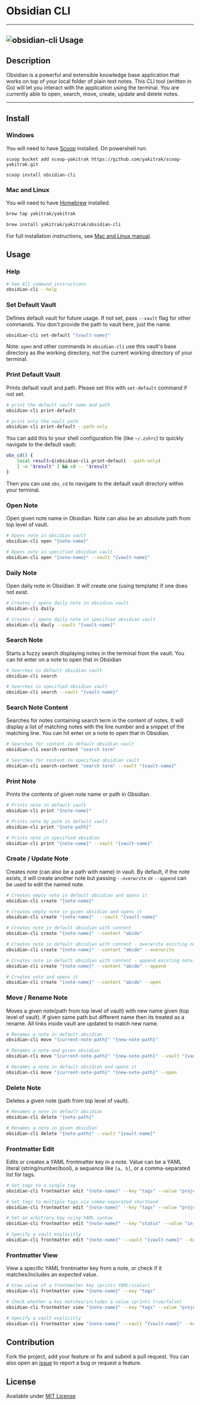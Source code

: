 # Obsidian CLI

---

## ![obsidian-cli Usage](./docs/usage.png)

## Description

Obsidian is a powerful and extensible knowledge base application
that works on top of your local folder of plain text notes. This CLI tool (written in Go) will let you interact with the application using the terminal. You are currently able to open, search, move, create, update and delete notes.

---

## Install

### Windows

You will need to have [Scoop](https://scoop.sh/) installed. On powershell run:

```
scoop bucket add scoop-yakitrak https://github.com/yakitrak/scoop-yakitrak.git
```

```
scoop install obsidian-cli
```

### Mac and Linux

You will need to have [Homebrew](https://brew.sh/) installed.

```Bash
brew tap yakitrak/yakitrak
```

```Bash
brew install yakitrak/yakitrak/obsidian-cli
```

For full installation instructions, see [Mac and Linux manual](https://yakitrak.github.io/obsidian-cli-docs/docs/install/mac-and-linux).

## Usage

### Help

```bash
# See All command instructions
obsidian-cli --help
```

### Set Default Vault

Defines default vault for future usage. If not set, pass `--vault` flag for other commands. You don't provide the path to vault here, just the name.

```bash
obsidian-cli set-default "{vault-name}"
```

Note: `open` and other commands in `obsidian-cli` use this vault's base directory as the working directory, not the current working directory of your terminal.

### Print Default Vault

Prints default vault and path. Please set this with `set-default` command if not set.

```bash
# print the default vault name and path
obsidian-cli print-default

# print only the vault path
obsidian-cli print-default --path-only
```

You can add this to your shell configuration file (like `~/.zshrc`) to quickly navigate to the default vault:

```bash
obs_cd() {
    local result=$(obsidian-cli print-default --path-only)
    [ -n "$result" ] && cd -- "$result"
}
```

Then you can use `obs_cd` to navigate to the default vault directory within your terminal.

### Open Note

Open given note name in Obsidian. Note can also be an absolute path from top level of vault.

```bash
# Opens note in obsidian vault
obsidian-cli open "{note-name}"

# Opens note in specified obsidian vault
obsidian-cli open "{note-name}" --vault "{vault-name}"

```

### Daily Note

Open daily note in Obsidian. It will create one (using template) if one does not exist.

```bash
# Creates / opens daily note in obsidian vault
obsidian-cli daily

# Creates / opens daily note in specified obsidian vault
obsidian-cli dauly --vault "{vault-name}"

```

### Search Note

Starts a fuzzy search displaying notes in the terminal from the vault. You can hit enter on a note to open that in Obsidian

```bash
# Searches in default obsidian vault
obsidian-cli search

# Searches in specified obsidian vault
obsidian-cli search --vault "{vault-name}"

```

### Search Note Content

Searches for notes containing search term in the content of notes. It will display a list of matching notes with the line number and a snippet of the matching line. You can hit enter on a note to open that in Obsidian.

```bash
# Searches for content in default obsidian vault
obsidian-cli search-content "search term"

# Searches for content in specified obsidian vault
obsidian-cli search-content "search term" --vault "{vault-name}"

```

### Print Note

Prints the contents of given note name or path in Obsidian.

```bash
# Prints note in default vault
obsidian-cli print "{note-name}"

# Prints note by path in default vault
obsidian-cli print "{note-path}"

# Prints note in specified obsidian
obsidian-cli print "{note-name}" --vault "{vault-name}"

```

### Create / Update Note

Creates note (can also be a path with name) in vault. By default, if the note exists, it will create another note but passing `--overwrite` or `--append` can be used to edit the named note.

```bash
# Creates empty note in default obsidian and opens it
obsidian-cli create "{note-name}"

# Creates empty note in given obsidian and opens it
obsidian-cli create "{note-name}"  --vault "{vault-name}"

# Creates note in default obsidian with content
obsidian-cli create "{note-name}" --content "abcde"

# Creates note in default obsidian with content - overwrite existing note
obsidian-cli create "{note-name}" --content "abcde" --overwrite

# Creates note in default obsidian with content - append existing note
obsidian-cli create "{note-name}" --content "abcde" --append

# Creates note and opens it
obsidian-cli create "{note-name}" --content "abcde" --open

```

### Move / Rename Note

Moves a given note(path from top level of vault) with new name given (top level of vault). If given same path but different name then its treated as a rename. All links inside vault are updated to match new name.

```bash
# Renames a note in default obsidian
obsidian-cli move "{current-note-path}" "{new-note-path}"

# Renames a note and given obsidian
obsidian-cli move "{current-note-path}" "{new-note-path}" --vault "{vault-name}"

# Renames a note in default obsidian and opens it
obsidian-cli move "{current-note-path}" "{new-note-path}" --open
```

### Delete Note

Deletes a given note (path from top level of vault).

```bash
# Renames a note in default obsidian
obsidian-cli delete "{note-path}"

# Renames a note in given obsidian
obsidian-cli delete "{note-path}" --vault "{vault-name}"
```

### Frontmatter Edit

Edits or creates a YAML frontmatter key in a note. Value can be a YAML literal (string/number/bool), a sequence like `[a, b]`, or a comma-separated list for tags.

```bash
# Set tags to a single tag
obsidian-cli frontmatter edit "{note-name}" --key "tags" --value "project"

# Set tags to multiple tags via comma-separated shorthand
obsidian-cli frontmatter edit "{note-name}" --key "tags" --value "project,urgent"

# Set an arbitrary key using YAML syntax
obsidian-cli frontmatter edit "{note-name}" --key "status" --value "in-progress"

# Specify a vault explicitly
obsidian-cli frontmatter edit "{note-name}" --vault "{vault-name}" --key "tags" --value "project"
```

### Frontmatter View

View a specific YAML frontmatter key from a note, or check if it matches/includes an expected value.

```bash
# View value of a frontmatter key (prints YAML/scalar)
obsidian-cli frontmatter view "{note-name}" --key "tags"

# Check whether a key matches/includes a value (prints true/false)
obsidian-cli frontmatter view "{note-name}" --key "tags" --value "project"

# Specify a vault explicitly
obsidian-cli frontmatter view "{note-name}" --vault "{vault-name}" --key "status"
```

## Contribution

Fork the project, add your feature or fix and submit a pull request. You can also open an [issue](https://github.com/yakitrak/obsidian-cli/issues/new/choose) to report a bug or request a feature.

## License

Available under [MIT License](./LICENSE)
